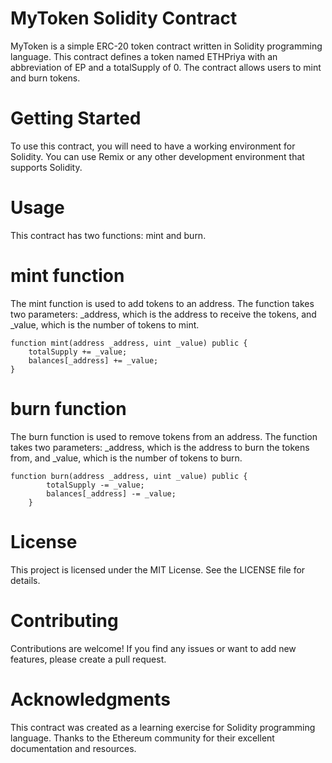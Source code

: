 # MyToken Solidity Contract
MyToken is a simple ERC-20 token contract written in Solidity programming language. This contract defines a token named ETHPriya with an abbreviation of EP and a totalSupply of 0. The contract allows users to mint and burn tokens.

# Getting Started
To use this contract, you will need to have a working environment for Solidity. You can use Remix or any other development environment that supports Solidity.

# Usage
This contract has two functions: mint and burn.

# mint function
The mint function is used to add tokens to an address. The function takes two parameters: _address, which is the address to receive the tokens, and _value, which is the number of tokens to mint.

```solidity
function mint(address _address, uint _value) public {
    totalSupply += _value;
    balances[_address] += _value;
}
```

# burn function
The burn function is used to remove tokens from an address. The function takes two parameters: _address, which is the address to burn the tokens from, and _value, which is the number of tokens to burn.

```solidity
function burn(address _address, uint _value) public {
        totalSupply -= _value;
        balances[_address] -= _value;
    }
```

# License
This project is licensed under the MIT License. See the LICENSE file for details.

# Contributing
Contributions are welcome! If you find any issues or want to add new features, please create a pull request.

# Acknowledgments
This contract was created as a learning exercise for Solidity programming language. Thanks to the Ethereum community for their excellent documentation and resources.
